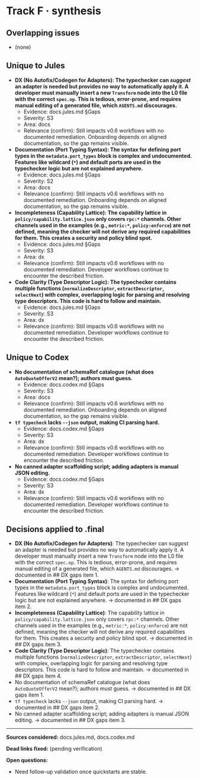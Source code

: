 # Track F · synthesis

## Overlapping issues
- (none)

## Unique to Jules
- **DX (No Autofix/Codegen for Adapters): The typechecker can *suggest* an adapter is needed but provides no way to automatically apply it. A developer must manually insert a new `Transform` node into the L0 file with the correct `spec.op`. This is tedious, error-prone, and requires manual editing of a generated file, which `AGENTS.md` discourages.**
  - Evidence: docs.jules.md §Gaps
  - Severity: S3
  - Area: docs
  - Relevance (confirm): Still impacts v0.6 workflows with no documented remediation. Onboarding depends on aligned documentation, so the gap remains visible.
- **Documentation (Port Typing Syntax): The syntax for defining port types in the `metadata.port_types` block is complex and undocumented. Features like wildcard (`*`) and default ports are used in the typechecker logic but are not explained anywhere.**
  - Evidence: docs.jules.md §Gaps
  - Severity: S2
  - Area: docs
  - Relevance (confirm): Still impacts v0.6 workflows with no documented remediation. Onboarding depends on aligned documentation, so the gap remains visible.
- **Incompleteness (Capability Lattice): The capability lattice in `policy/capability.lattice.json` only covers `rpc:*` channels. Other channels used in the examples (e.g., `metric:*`, `policy:enforce`) are not defined, meaning the checker will not derive any required capabilities for them. This creates a security and policy blind spot.**
  - Evidence: docs.jules.md §Gaps
  - Severity: S3
  - Area: dx
  - Relevance (confirm): Still impacts v0.6 workflows with no documented remediation. Developer workflows continue to encounter the described friction.
- **Code Clarity (Type Descriptor Logic): The typechecker contains multiple functions (`normalizeDescriptor`, `extractDescriptor`, `selectNext`) with complex, overlapping logic for parsing and resolving type descriptors. This code is hard to follow and maintain.**
  - Evidence: docs.jules.md §Gaps
  - Severity: S3
  - Area: dx
  - Relevance (confirm): Still impacts v0.6 workflows with no documented remediation. Developer workflows continue to encounter the described friction.

## Unique to Codex
- **No documentation of schemaRef catalogue (what does `AutoQuoteOfferV2` mean?); authors must guess.**
  - Evidence: docs.codex.md §Gaps
  - Severity: S3
  - Area: docs
  - Relevance (confirm): Still impacts v0.6 workflows with no documented remediation. Onboarding depends on aligned documentation, so the gap remains visible.
- **`tf typecheck` lacks `--json` output, making CI parsing hard.**
  - Evidence: docs.codex.md §Gaps
  - Severity: S3
  - Area: dx
  - Relevance (confirm): Still impacts v0.6 workflows with no documented remediation. Developer workflows continue to encounter the described friction.
- **No canned adapter scaffolding script; adding adapters is manual JSON editing.**
  - Evidence: docs.codex.md §Gaps
  - Severity: S3
  - Area: dx
  - Relevance (confirm): Still impacts v0.6 workflows with no documented remediation. Developer workflows continue to encounter the described friction.

## Decisions applied to .final
- **DX (No Autofix/Codegen for Adapters)**: The typechecker can *suggest* an adapter is needed but provides no way to automatically apply it. A developer must manually insert a new `Transform` node into the L0 file with the correct `spec.op`. This is tedious, error-prone, and requires manual editing of a generated file, which `AGENTS.md` discourages. → documented in ## DX gaps item 1.
- **Documentation (Port Typing Syntax)**: The syntax for defining port types in the `metadata.port_types` block is complex and undocumented. Features like wildcard (`*`) and default ports are used in the typechecker logic but are not explained anywhere. → documented in ## DX gaps item 2.
- **Incompleteness (Capability Lattice)**: The capability lattice in `policy/capability.lattice.json` only covers `rpc:*` channels. Other channels used in the examples (e.g., `metric:*`, `policy:enforce`) are not defined, meaning the checker will not derive any required capabilities for them. This creates a security and policy blind spot. → documented in ## DX gaps item 3.
- **Code Clarity (Type Descriptor Logic)**: The typechecker contains multiple functions (`normalizeDescriptor`, `extractDescriptor`, `selectNext`) with complex, overlapping logic for parsing and resolving type descriptors. This code is hard to follow and maintain. → documented in ## DX gaps item 4.
- No documentation of schemaRef catalogue (what does `AutoQuoteOfferV2` mean?); authors must guess. → documented in ## DX gaps item 1.
- `tf typecheck` lacks `--json` output, making CI parsing hard. → documented in ## DX gaps item 2.
- No canned adapter scaffolding script; adding adapters is manual JSON editing. → documented in ## DX gaps item 3.

---

**Sources considered:** docs.jules.md, docs.codex.md

**Dead links fixed:** (pending verification)

**Open questions:**
- Need follow-up validation once quickstarts are stable.